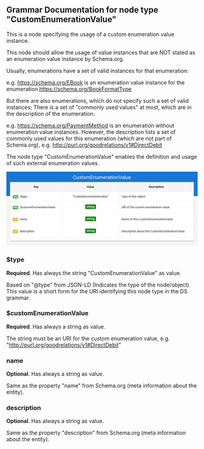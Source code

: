 ## Grammar Documentation for node type "CustomEnumerationValue"

This is a node specifying the usage of a custom enumeration value instance.

This node should allow the usage of value instances that are NOT stated as an enumeration value instance by Schema.org. 

Usually, enumerations have a set of valid instances for that enumeration:

e.g. https://schema.org/EBook is an enumeration value instance for the enumeration https://schema.org/BookFormatType

But there are also enumerations, which do not specify such a set of valid instances; There is a set of "commonly used values" at most, which are in the description of the enumeration:

e.g. https://schema.org/PaymentMethod is an enumeration without enumeration value instances. However, the description lists a set of commonly used values for this enumeration (which are not part of Schema.org), e.g. http://purl.org/goodrelations/v1#DirectDebit

The node type "CustomEnumerationValue" enables the definition and usage of such external enumeration values. 


![Syntax diagram](../Tabular-Grammar-Visualizer/screenshots/CustomEnumerationValue_tabular.png)


### $type
**Required**. Has always the string "CustomEnumerationValue" as value.

Based on "@type" from JSON-LD (Indicates the type of the node/object). This value is a short form for the URI identifying this node type in the DS grammar.

### $customEnumerationValue
**Required**. Has always a string as value.

The string must be an URI for the custom enumeration value, e.g. "http://purl.org/goodrelations/v1#DirectDebit"

### name
**Optional**. Has always a string as value.

Same as the property "name" from Schema.org (meta information about the entity).

### description
**Optional**. Has always a string as value.

Same as the property "description" from Schema.org (meta information about the entity).
